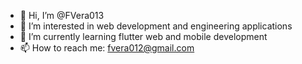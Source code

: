- 👋 Hi, I’m @FVera013
- 👀 I’m interested in web development and engineering applications
- 🌱 I’m currently learning flutter web and mobile development
- 📫 How to reach me: fvera012@gmail.com

<!---
FVera013/FVera013 is a ✨ special ✨ repository because its `README.md` (this file) appears on your GitHub profile.
You can click the Preview link to take a look at your changes.

- 💞️ I’m looking to collaborate on
--->
